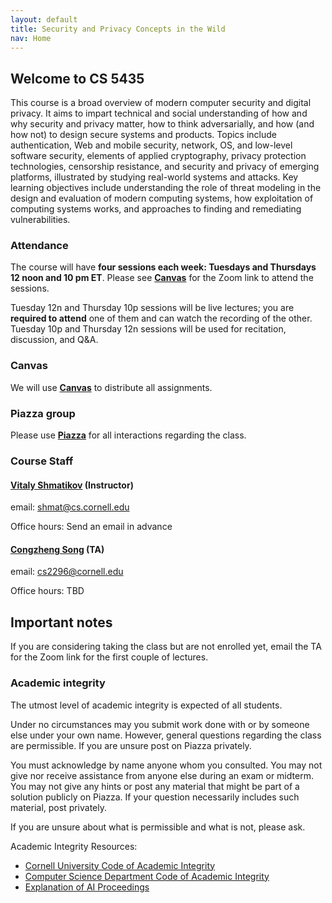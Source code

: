```yaml
---
layout: default
title: Security and Privacy Concepts in the Wild
nav: Home
---
```


## Welcome to CS 5435

This course is a broad overview of modern computer security and digital privacy.  It aims to impart technical and social understanding of how and why security and privacy matter, how to think adversarially, and how (and how not) to design secure systems and products. Topics include authentication, Web and mobile security, network, OS, and low-level software security, elements of applied cryptography, privacy protection technologies, censorship resistance, and security and privacy of emerging platforms, illustrated by studying real-world systems and attacks. Key learning objectives include understanding the role of threat modeling in the design and evaluation of modern computing systems, how exploitation of computing systems works, and approaches to finding and remediating vulnerabilities.

### Attendance

The course will have <b>four sessions each week: Tuesdays and Thursdays 12 noon and 10 pm ET</b>.
Please see [**Canvas**]({{site.data.main.canvas}}) for the Zoom link to attend the sessions.

Tuesday 12n and Thursday 10p sessions will be live lectures; you are <b>required to attend</b> one of them and can watch the recording of the other.
Tuesday 10p and Thursday 12n sessions will be used for recitation, discussion, and Q&A.

### Canvas

We will use [**Canvas**]({{site.data.main.canvas}}) to distribute all assignments.

### Piazza group

Please use [**Piazza**]({{site.data.main.piazza}}) for all interactions regarding the class.

###  Course Staff

#### [**Vitaly Shmatikov**](http://www.cs.cornell.edu/~shmat/) (Instructor)  
email: shmat@cs.cornell.edu

Office hours:  Send an email in advance

#### [**Congzheng Song**](http://www.cs.cornell.edu/~csong/) (TA)
email: cs2296@cornell.edu

Office hours: TBD

## Important notes

If you are considering taking the class but are not enrolled yet, email the TA for the Zoom link for
the first couple of lectures.

### Academic integrity

The utmost level of academic integrity is expected of all students.

Under no circumstances may you submit work done with or by someone else under your own name. However, general questions regarding the class are permissible. If you are unsure post on Piazza privately.

You must acknowledge by name anyone whom you consulted. You may not give nor receive assistance from anyone else during an exam or midterm. You may not give any hints or post any material that might be part of a solution publicly on Piazza. If your question necessarily includes such material, post privately.

If you are unsure about what is permissible and what is not, please ask.

Academic Integrity Resources:

* [Cornell University Code of Academic Integrity](http://cuinfo.cornell.edu/aic.cfm)
* [Computer Science Department Code of Academic Integrity](http://www.cs.cornell.edu/undergrad/CSMajor#ai)
* [Explanation of AI Proceedings](http://www.theuniversityfaculty.cornell.edu/AcadInteg/)
